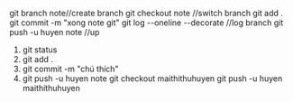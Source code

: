 git branch note//create branch
git checkout note //switch branch
git add .
git commit -m "xong note git"
git log --oneline --decorate //log branch
git push -u huyen note //up

1. git status
2. git add .
3. git commit -m "chú thích"
4. git push -u huyen note 
git checkout maithithuhuyen
git push -u huyen maithithuhuyen